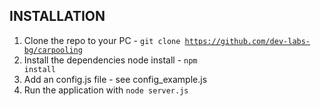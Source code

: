 INSTALLATION
------------
1. Clone the repo to your PC - <code>git clone https://github.com/dev-labs-bg/carpooling</code>
2. Install the dependencies node install - <code>npm install</code>
3. Add an config.js file - see config_example.js
4. Run the application with <code>node server.js</code>
